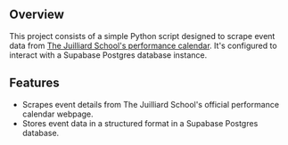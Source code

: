 ## Overview

This project consists of a simple Python script designed to scrape event data from [The Juilliard School's performance calendar](https://www.juilliard.edu/stage-beyond/performance/calendar). It's configured to interact with a Supabase Postgres database instance.

## Features

- Scrapes event details from The Juilliard School's official performance calendar webpage.
- Stores event data in a structured format in a Supabase Postgres database.
